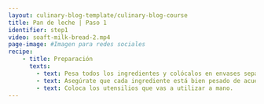 ```yaml
---
layout: culinary-blog-template/culinary-blog-course
title: Pan de leche | Paso 1
identifier: step1
video: soaft-milk-bread-2.mp4
page-image: #Imagen para redes sociales
recipe:
    - title: Preparación
      texts:
        - text: Pesa todos los ingredientes y colócalos en envases separados
        - text: Asegúrate que cada ingrediente está bien pesado de acuerdo a la fórmula.​ Una falla en las medidas afecta significativamente el resultado.
        - text: Coloca los utensilios que vas a utilizar a mano.
---
```





